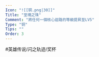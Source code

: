 ```yaml
---
Icon: "![[铜.png|30]]"
Title: "至境之珠"
Comment: "將任何一個核心迴路的等級提昇至LV5"
Type: "铜"
Tips: ""
Order: 3
---
```


#英雄传说/闪之轨迹/奖杯 